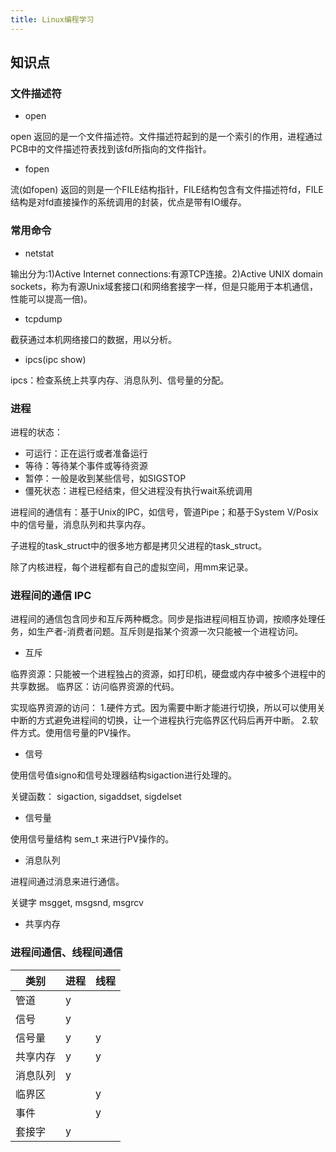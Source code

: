 ```yaml
---
title: Linux编程学习
---
```


## 知识点

### 文件描述符

* open

open 返回的是一个文件描述符。文件描述符起到的是一个索引的作用，进程通过PCB中的文件描述符表找到该fd所指向的文件指针。

* fopen

流(如fopen) 返回的则是一个FILE结构指针，FILE结构包含有文件描述符fd，FILE结构是对fd直接操作的系统调用的封装，优点是带有IO缓存。

### 常用命令

* netstat

输出分为:1)Active Internet connections:有源TCP连接。2)Active UNIX domain sockets，称为有源Unix域套接口(和网络套接字一样，但是只能用于本机通信，性能可以提高一倍)。

* tcpdump

截获通过本机网络接口的数据，用以分析。

* ipcs(ipc show)

ipcs：检查系统上共享内存、消息队列、信号量的分配。

### 进程  

进程的状态：
* 可运行：正在运行或者准备运行
* 等待：等待某个事件或等待资源
* 暂停：一般是收到某些信号，如SIGSTOP
* 僵死状态：进程已经结束，但父进程没有执行wait系统调用

进程间的通信有：基于Unix的IPC，如信号，管道Pipe；和基于System V/Posix中的信号量，消息队列和共享内存。

子进程的task_struct中的很多地方都是拷贝父进程的task_struct。

除了内核进程，每个进程都有自己的虚拟空间，用mm来记录。

### 进程间的通信 IPC

进程间的通信包含同步和互斥两种概念。同步是指进程间相互协调，按顺序处理任务，如生产者-消费者问题。互斥则是指某个资源一次只能被一个进程访问。

* 互斥

临界资源：只能被一个进程独占的资源，如打印机，硬盘或内存中被多个进程中的共享数据。
临界区：访问临界资源的代码。

实现临界资源的访问：
1.硬件方式。因为需要中断才能进行切换，所以可以使用关中断的方式避免进程间的切换，让一个进程执行完临界区代码后再开中断。
2.软件方式。使用信号量的PV操作。

* 信号

使用信号值signo和信号处理器结构sigaction进行处理的。

关键函数：
sigaction, sigaddset, sigdelset

* 信号量

使用信号量结构 sem_t 来进行PV操作的。

* 消息队列 

进程间通过消息来进行通信。

关键字
msgget, msgsnd, msgrcv

* 共享内存

### 进程间通信、线程间通信

|类别    | 进程 | 线程 |
|--------|------|------|
|管道    | y    |      |
|信号    | y    |      |
|信号量  | y    | y    |
|共享内存| y    | y    |
|消息队列| y    |      |
|临界区  |      | y    |
|事件    |      | y    |
|套接字  | y    |      |


